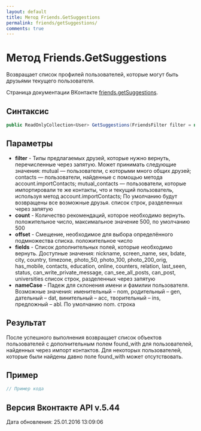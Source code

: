 ```yaml
---
layout: default
title: Метод Friends.GetSuggestions
permalink: friends/getSuggestions/
comments: true
---
```

# Метод Friends.GetSuggestions
Возвращает список профилей пользователей, которые могут быть друзьями текущего пользователя.

Страница документации ВКонтакте [friends.getSuggestions](https://vk.com/dev/friends.getSuggestions).
## Синтаксис
``` csharp
public ReadOnlyCollection<User> GetSuggestions(FriendsFilter filter = null, long? count = null, long? offset = null, UsersFields fields = null, NameCase nameCase = null)
```

## Параметры
+ **filter** - Типы предлагаемых друзей, которые нужно вернуть, перечисленные через запятую. 
Может принимать следующие значения: 
mutual — пользователи, с которыми много общих друзей; 
contacts — пользователи, найденные с помощью метода account.importContacts; 
mutual_contacts — пользователи, которые импортировали те же контакты, что и текущий пользователь, используя метод account.importContacts;
По умолчанию будут возвращены все возможные друзья. список строк, разделенных через запятую
+ **count** - Количество рекомендаций, которое необходимо вернуть. положительное число, максимальное значение 500, по умолчанию 500
+ **offset** - Смещение, необходимое для выбора определённого подмножества списка. положительное число
+ **fields** - Список дополнительных полей, которые необходимо вернуть. 
Доступные значения: nickname, screen_name, sex, bdate, city, country, timezone, photo_50, photo_100, photo_200_orig, has_mobile, contacts, education, online, counters, relation, last_seen, status, can_write_private_message, can_see_all_posts, can_post, universities список строк, разделенных через запятую
+ **nameCase** - Падеж для склонения имени и фамилии пользователя. Возможные значения: именительный – nom, родительный – gen, дательный – dat, винительный – acc, творительный – ins, предложный – abl. По умолчанию nom. строка

## Результат
После успешного выполнения возвращает список объектов пользователей с дополнительным полем found_with для пользователей, найденных через импорт контактов. Для некоторых пользователей, которые были найдены давно поле found_with может отсутствовать.

## Пример
``` csharp
// Пример кода
```

## Версия Вконтакте API v.5.44
Дата обновления: 25.01.2016 13:09:06
